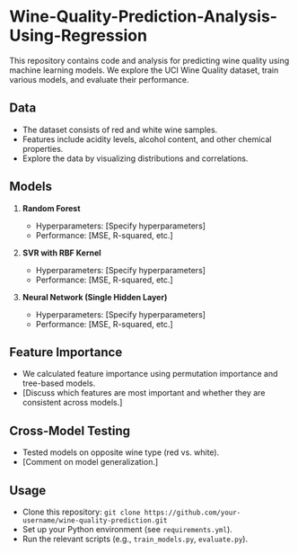 # Wine-Quality-Prediction-Analysis-Using-Regression

This repository contains code and analysis for predicting wine quality using machine learning models. We explore the UCI Wine Quality dataset, train various models, and evaluate their performance.

## Data

- The dataset consists of red and white wine samples.
- Features include acidity levels, alcohol content, and other chemical properties.
- Explore the data by visualizing distributions and correlations.

## Models

1. **Random Forest**
   - Hyperparameters: [Specify hyperparameters]
   - Performance: [MSE, R-squared, etc.]

2. **SVR with RBF Kernel**
   - Hyperparameters: [Specify hyperparameters]
   - Performance: [MSE, R-squared, etc.]

3. **Neural Network (Single Hidden Layer)**
   - Hyperparameters: [Specify hyperparameters]
   - Performance: [MSE, R-squared, etc.]

## Feature Importance

- We calculated feature importance using permutation importance and tree-based models.
- [Discuss which features are most important and whether they are consistent across models.]

## Cross-Model Testing

- Tested models on opposite wine type (red vs. white).
- [Comment on model generalization.]

## Usage

- Clone this repository: `git clone https://github.com/your-username/wine-quality-prediction.git`
- Set up your Python environment (see `requirements.yml`).
- Run the relevant scripts (e.g., `train_models.py`, `evaluate.py`).


